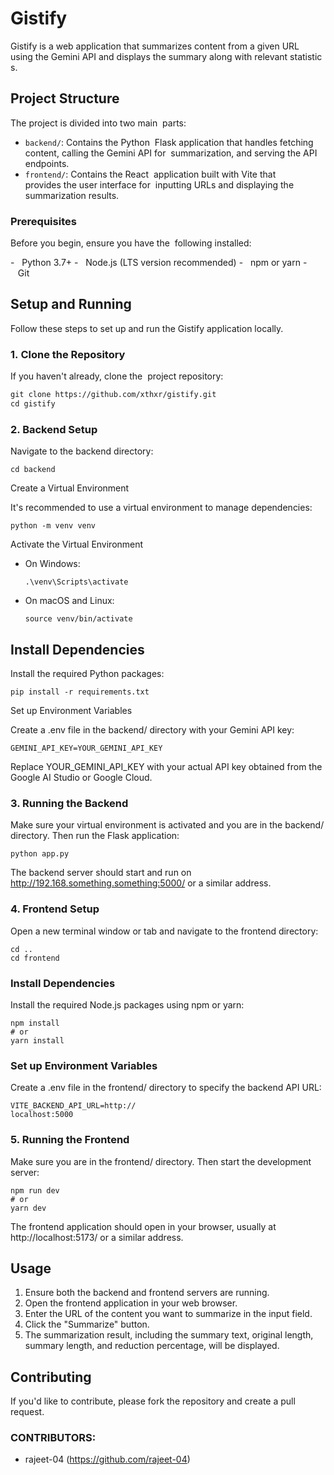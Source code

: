 # Gistify

Gistify is a web application that summarizes content from a given URL  using the Gemini API and displays the summary along with relevant statistics.

## Project Structure

The project is divided into two main 
parts:

- `backend/`: Contains the Python 
Flask application that handles fetching 
content, calling the Gemini API for 
summarization, and serving the API 
endpoints.
- `frontend/`: Contains the React 
application built with Vite that 
provides the user interface for 
inputting URLs and displaying the 
summarization results.

### Prerequisites

Before you begin, ensure you have the 
following installed:

-   Python 3.7+
-   Node.js (LTS version recommended)
-   npm or yarn
-   Git

## Setup and Running

Follow these steps to set up and run the Gistify application locally.

### 1. Clone the Repository

If you haven't already, clone the 
project repository:

```bash
git clone https://github.com/xthxr/gistify.git
cd gistify
```


### 2. Backend Setup
Navigate to the backend directory:

```
cd backend
```
Create a Virtual Environment

It's recommended to use a virtual environment to manage dependencies:

```
python -m venv venv
``` 
Activate the Virtual Environment
- On Windows:
  
  ```
  .\venv\Scripts\activate
  ```
- On macOS and Linux:
  
  ```
  source venv/bin/activate
  ``` 
## Install Dependencies

Install the required Python packages:

```
pip install -r requirements.txt
```
Set up Environment Variables

Create a .env file in the backend/ directory with your Gemini API key:

```
GEMINI_API_KEY=YOUR_GEMINI_API_KEY
```
Replace YOUR_GEMINI_API_KEY with your actual API key obtained from the Google AI Studio or Google Cloud.

### 3. Running the Backend
Make sure your virtual environment is activated and you are in the backend/ directory. Then run the Flask application:

```
python app.py
```
The backend server should start and run on http://192.168.something.something:5000/ or a similar address.

### 4. Frontend Setup
Open a new terminal window or tab and navigate to the frontend directory:

```
cd ..
cd frontend
```
### Install Dependencies

Install the required Node.js packages using npm or yarn:

```
npm install
# or
yarn install
```
### Set up Environment Variables

Create a .env file in the frontend/ directory to specify the backend API URL:

```
VITE_BACKEND_API_URL=http://
localhost:5000
```
### 5. Running the Frontend
Make sure you are in the frontend/ directory. Then start the development server:

```
npm run dev
# or
yarn dev
```
The frontend application should open in your browser, usually at http://localhost:5173/ or a similar address.

## Usage
1. Ensure both the backend and frontend servers are running.
2. Open the frontend application in your web browser.
3. Enter the URL of the content you want to summarize in the input field.
4. Click the "Summarize" button.
5. The summarization result, including the summary text, original length, summary length, and reduction percentage, will be displayed.
## Contributing
If you'd like to contribute, please fork the repository and create a pull request.

### CONTRIBUTORS:
- rajeet-04 (https://github.com/rajeet-04) 